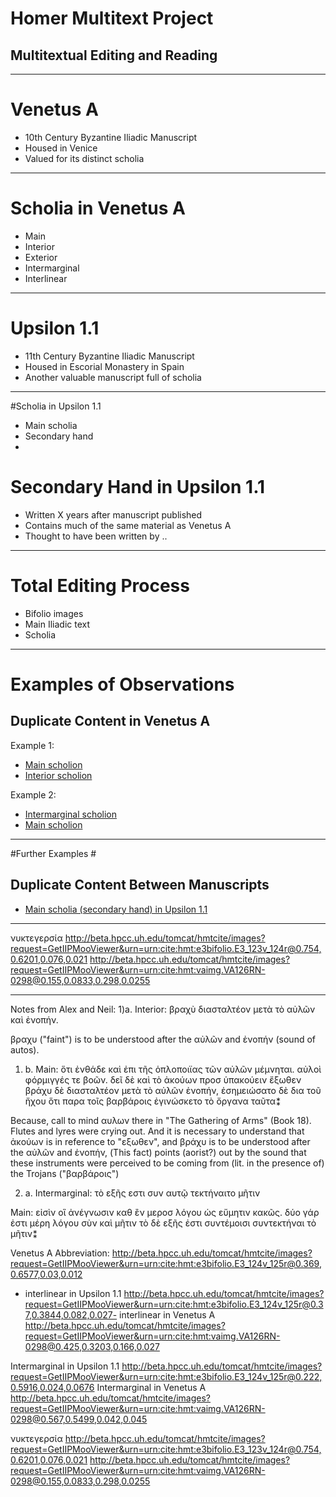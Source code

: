 # Homer Multitext Project #



## Multitextual Editing and Reading ##


---

# Venetus A #
- 10th Century Byzantine Iliadic Manuscript 
- Housed in Venice
- Valued for its distinct scholia

---

# Scholia in Venetus A #
- Main
- Interior
- Exterior
- Intermarginal
- Interlinear

---

# Upsilon 1.1 #
- 11th Century Byzantine Iliadic Manuscript
- Housed in Escorial Monastery in Spain
- Another valuable manuscript full of scholia

---
#Scholia in Upsilon 1.1
- Main scholia
- Secondary hand
- 
# Secondary Hand in Upsilon 1.1 #

- Written X years after manuscript published
- Contains much of the same material as Venetus A
- Thought to have been written by .. 


---

# Total Editing Process #
- Bifolio images
- Main Iliadic text
- Scholia

---

# Examples of Observations #

## Duplicate Content in Venetus A ##

Example 1:

- [Main scholion](http://beta.hpcc.uh.edu/tomcat/hmtcite/images?request=GetIIPMooViewer&urn=urn:cite:hmt:vaimg.VA126RN-0298@0.127,0.7082,0.687,0.0495)
- [Interior scholion](http://beta.hpcc.uh.edu/tomcat/hmtcite/images?request=GetIIPMooViewer&urn=urn:cite:hmt:vaimg.VA126RN-0298@0.106,0.4359,0.073,0.0405)


Example 2:
- [Intermarginal scholion](http://beta.hpcc.uh.edu/tomcat/hmtcite/images?request=GetIIPMooViewer&urn=urn:cite:hmt:vaimg.VA126RN-0298@0.563,0.5499,0.05,0.0458)
- [Main scholion](http://beta.hpcc.uh.edu/tomcat/hmtcite/images?request=GetIIPMooViewer&urn=urn:cite:hmt:vaimg.VA126RN-0298@0.146,0.7689,0.669,0.0255)

---

#Further Examples #

## Duplicate Content Between Manuscripts ##

- [Main scholia (secondary hand) in Upsilon 1.1](http://beta.hpcc.uh.edu/tomcat/hmtcite/images?request=GetIIPMooViewer&urn=urn:cite:hmt:e3bifolio.E3_123v_124r@0.727,0.6246,0.108,0.1502)

---

νυκτεγερσία
http://beta.hpcc.uh.edu/tomcat/hmtcite/images?request=GetIIPMooViewer&urn=urn:cite:hmt:e3bifolio.E3_123v_124r@0.754,0.6201,0.076,0.021
http://beta.hpcc.uh.edu/tomcat/hmtcite/images?request=GetIIPMooViewer&urn=urn:cite:hmt:vaimg.VA126RN-0298@0.155,0.0833,0.298,0.0255

---




Notes from Alex and Neil:
1)a. Interior: βραχὺ διασταλτέον μετὰ τὸ αὐλῶν καὶ ἐνοπήν.

βραχυ ("faint") is to be understood after the αὐλῶν and ἐνοπήν (sound of autos).

1) b.	Main: ὅτι ἐνθάδε καὶ ἐπι τῆς ὁπλοποιϊας τῶν αὐλῶν μέμνηται. αὐλοὶ φόρμιγγές τε βοῶν. δεῖ δὲ καὶ τὸ ἀκούων προσ ὑπακούειν ἔξωθεν βράχυ δὲ διασταλτέον μετὰ τὸ αὐλῶν ἐνοπήν, ἐσημειώσατο δὲ δια τοῦ ἤχου ὅτι παρα τοῖς βαρβάροις ἐγινώσκετο τὸ ὄργανα ταῦτα⁑

Because, call to mind αυλων there in "The Gathering of Arms" (Book 18). Flutes and lyres were crying out. And it is necessary to understand that ἀκούων is in reference to "εξωθεν", 
and βράχυ is to be understood after the αὐλῶν and ἐνοπήν, (This fact) points (aorist?) out by the sound that these instruments were perceived to be coming from (lit. in the presence of) the Trojans ("βαρβάροις")

2) a. Intermarginal: τὸ εξῆς εστι συν αυτῷ τεκτήναιτο μῆτιν

Main: εἰσὶν  οἳ ἀνέγνωσιν καθ ἒν μεροσ λόγου ὡς εὔμητιν κακῶς. δύο γάρ ἐστι μέρη λόγου σὺν καὶ μῆτιν τὸ δὲ εξῆς ἐστι συντέμοισι συντεκτήναι τὸ μῆτιν⁑


Venetus A Abbreviation: 
http://beta.hpcc.uh.edu/tomcat/hmtcite/images?request=GetIIPMooViewer&urn=urn:cite:hmt:e3bifolio.E3_124v_125r@0.369,0.6577,0.03,0.012

- interlinear in Upsilon 1.1
http://beta.hpcc.uh.edu/tomcat/hmtcite/images?request=GetIIPMooViewer&urn=urn:cite:hmt:e3bifolio.E3_124v_125r@0.37,0.3844,0.082,0.027- interlinear in Venetus A
http://beta.hpcc.uh.edu/tomcat/hmtcite/images?request=GetIIPMooViewer&urn=urn:cite:hmt:vaimg.VA126RN-0298@0.425,0.3203,0.166,0.027

Intermarginal in Upsilon 1.1
http://beta.hpcc.uh.edu/tomcat/hmtcite/images?request=GetIIPMooViewer&urn=urn:cite:hmt:e3bifolio.E3_124v_125r@0.222,0.5916,0.024,0.0676
Intermarginal in Venetus A
http://beta.hpcc.uh.edu/tomcat/hmtcite/images?request=GetIIPMooViewer&urn=urn:cite:hmt:vaimg.VA126RN-0298@0.567,0.5499,0.042,0.045

νυκτεγερσία
http://beta.hpcc.uh.edu/tomcat/hmtcite/images?request=GetIIPMooViewer&urn=urn:cite:hmt:e3bifolio.E3_123v_124r@0.754,0.6201,0.076,0.021
http://beta.hpcc.uh.edu/tomcat/hmtcite/images?request=GetIIPMooViewer&urn=urn:cite:hmt:vaimg.VA126RN-0298@0.155,0.0833,0.298,0.0255
